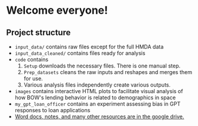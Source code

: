 # Welcome everyone!

## Project structure

- `input_data/` contains raw files except for the full HMDA data
- `input_data_cleaned/` contains files ready for analysis
- `code` contains 
    1. `Setup` downloads the necessary files. There is one manual step.
    1. `Prep_datasets` cleans the raw inputs and reshapes and merges them for use.
    1. Various analysis files independently create various outputs. 
- `images` contains interactive HTML plots to facilitate visual analysis of how BOW's lending behavior is related to demographics in space 
- `my_gpt_loan_officer` contains an experiment assessing bias in GPT responses to loan applications    
- [Word docs, notes, and many other resources are in the google drive.](https://drive.google.com/drive/u/0/folders/1DPcRaSeDLkYzMvdZ4mGRYJXpyK3mLcln)
